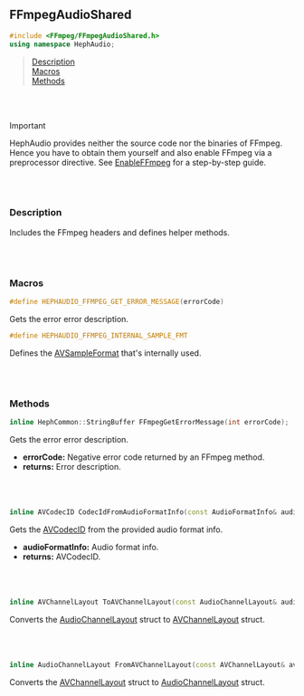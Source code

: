 ## FFmpegAudioShared
```c++
#include <FFmpeg/FFmpegAudioShared.h>
using namespace HephAudio;
```

> [Description](#description)<br>
[Macros](#macros)<br>
[Methods](#methods)

<br><br>


> [!IMPORTANT]
> HephAudio provides neither the source code nor the binaries of FFmpeg. 
> Hence you have to obtain them yourself and also enable FFmpeg via a preprocessor directive.
> See [EnableFFmpeg](/docs/tutorials/EnableFFmpeg.md) for a step-by-step guide.

<br><br>

### Description

Includes the FFmpeg headers and defines helper methods.

<br><br>

### Macros

```c++
#define HEPHAUDIO_FFMPEG_GET_ERROR_MESSAGE(errorCode)
```
Gets the error error description.

```c++
#define HEPHAUDIO_FFMPEG_INTERNAL_SAMPLE_FMT
```
Defines the [AVSampleFormat](https://ffmpeg.org/doxygen/trunk/group__lavu__sampfmts.html) that's internally used.

<br><br>

### Methods

```c++
inline HephCommon::StringBuffer FFmpegGetErrorMessage(int errorCode);
```
Gets the error error description.
- **errorCode:** Negative error code returned by an FFmpeg method.
- **returns:** Error description.
<br><br><br><br>

```c++
inline AVCodecID CodecIdFromAudioFormatInfo(const AudioFormatInfo& audioFormatInfo);
```
Gets the [AVCodecID](https://ffmpeg.org/doxygen/trunk/group__lavc__core.html#gaadca229ad2c20e060a14fec08a5cc7ce) from the provided audio format info.
- **audioFormatInfo:** Audio format info.
- **returns:** AVCodecID.
<br><br><br><br>

```c++
inline AVChannelLayout ToAVChannelLayout(const AudioChannelLayout& audioChannelLayout);
```
Converts the [AudioChannelLayout](/docs/HephAudio/AudioChannelLayout.md) struct to [AVChannelLayout](https://ffmpeg.org/doxygen/trunk/structAVChannelLayout.html) struct.
<br><br><br><br>

```c++
inline AudioChannelLayout FromAVChannelLayout(const AVChannelLayout& avChannelLayout);
```
Converts the [AVChannelLayout](https://ffmpeg.org/doxygen/trunk/structAVChannelLayout.html) struct to [AudioChannelLayout](/docs/HephAudio/AudioChannelLayout.md) struct.
